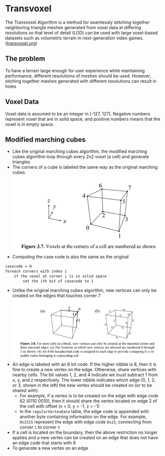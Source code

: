 # Transvoxel
The Transvoxel Algorithm is a method for seamlessly stitching together neighboring triangle meshes generated from voxel data at differing resolutions so that level of detail (LOD) can be used with large voxel-based datasets such as volumetric terrain in next-generation video games. ([transvoxel.org](transvoxel.org))

## The problem
To have a terrain large enough for user experience while maintaining performance, different resolutions of meshes should be used. However, stiching together meshes generated with different resolutions can result in holes

## Voxel Data
Voxel data is assumed to be an integer in [-127, 127]. Negative numbers represent voxel that are in solid space, and positive numbers means that the voxel is in empty space.

## Modified marching cubes
- Like the original marching cubes algorithm, the modified marching cubes algorithm loop through every 2x2 voxel (a cell) and generate triangles
- The corners of a cube is labeled the same way as the original marching cubes
![Cube Corners](./Images/CubeCorners.png)
- Computing the case code is also the same as the original
```
casecode = 0
foreach corners with index i
    if the voxel at corner i is in solid space
        set the ith bit of casecode to 1
```
- Unlike the original marching cubes algorithm, new vertices can only be created on the edges that touches corner 7
![New Vertices](./Images/NewVertices.png)
- An edge is labeled with an 8 bit code. If the higher nibble is 8, then it is fine to create a new vertex on the edge. Otherwise, share vertices with nearby cells. The bit values 1, 2, and 4 indicate we must subtract 1 from x, y, and z respectively. The lower nibble indicates which edge (0, 1, 2, or 3, shown in the left) the new vertex should be created on (or to be shared with).
    - For example, if a vertex is to be created on the edge with edge code 62 (0110 0010), then it should share the vertex located on edge 2 of the cell with offset (x = 0, y = -1, z = -1)
    - In the `regularVertexData` table, the edge code is appended with another byte containing information on the edge. For example, `0x2315` represent the edge with edge code `0x23`, connecting from corner `1` to corner `5`
- If a cell is located on the boundary, then the above restriction no longer applies and a new vertex can be created on an edge that does not have an edge code that starts with 8
- To generate a new vertex on an edge